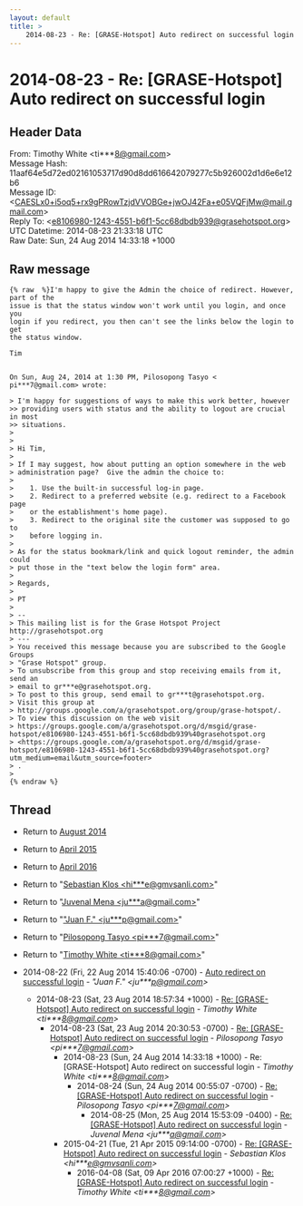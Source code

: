 ```yaml
---
layout: default
title: >
    2014-08-23 - Re: [GRASE-Hotspot] Auto redirect on successful login
---
```


# 2014-08-23 - Re: [GRASE-Hotspot] Auto redirect on successful login

## Header Data

From: Timothy White \<ti***8@gmail.com\><br>
Message Hash: 11aaf64e5d72ed02161053717d90d8dd616642079277c5b926002d1d6e6e12b6<br>
Message ID: \<CAESLx0+i5oq5+rx9gPRowTzjdVVOBGe+jwOJ42Fa+e05VQFjMw@mail.gmail.com\><br>
Reply To: \<e8106980-1243-4551-b6f1-5cc68dbdb939@grasehotspot.org\><br>
UTC Datetime: 2014-08-23 21:33:18 UTC<br>
Raw Date: Sun, 24 Aug 2014 14:33:18 +1000<br>

## Raw message

```
{% raw  %}I'm happy to give the Admin the choice of redirect. However, part of the
issue is that the status window won't work until you login, and once you
login if you redirect, you then can't see the links below the login to get
the status window.

Tim


On Sun, Aug 24, 2014 at 1:30 PM, Pilosopong Tasyo <
pi***7@gmail.com> wrote:

> I'm happy for suggestions of ways to make this work better, however
>> providing users with status and the ability to logout are crucial in most
>> situations.
>
>
> Hi Tim,
>
> If I may suggest, how about putting an option somewhere in the web
> administration page?  Give the admin the choice to:
>
>    1. Use the built-in successful log-in page.
>    2. Redirect to a preferred website (e.g. redirect to a Facebook page
>    or the establishment's home page).
>    3. Redirect to the original site the customer was supposed to go to
>    before logging in.
>
> As for the status bookmark/link and quick logout reminder, the admin could
> put those in the "text below the login form" area.
>
> Regards,
>
> PT
>
> --
> This mailing list is for the Grase Hotspot Project http://grasehotspot.org
> ---
> You received this message because you are subscribed to the Google Groups
> "Grase Hotspot" group.
> To unsubscribe from this group and stop receiving emails from it, send an
> email to gr***e@grasehotspot.org.
> To post to this group, send email to gr***t@grasehotspot.org.
> Visit this group at
> http://groups.google.com/a/grasehotspot.org/group/grase-hotspot/.
> To view this discussion on the web visit
> https://groups.google.com/a/grasehotspot.org/d/msgid/grase-hotspot/e8106980-1243-4551-b6f1-5cc68dbdb939%40grasehotspot.org
> <https://groups.google.com/a/grasehotspot.org/d/msgid/grase-hotspot/e8106980-1243-4551-b6f1-5cc68dbdb939%40grasehotspot.org?utm_medium=email&utm_source=footer>
> .
>
{% endraw %}
```

## Thread

+ Return to [August 2014](/archive/2014/08)
+ Return to [April 2015](/archive/2015/04)
+ Return to [April 2016](/archive/2016/04)

+ Return to "[Sebastian Klos <hi***e<span>@</span>gmvsanli.com>](/authors/hi___e_at_gmvsanli_com)"
+ Return to "[Juvenal Mena <ju***a<span>@</span>gmail.com>](/authors/ju___a_at_gmail_com)"
+ Return to "["Juan F." <ju***p<span>@</span>gmail.com>](/authors/ju___p_at_gmail_com)"
+ Return to "[Pilosopong Tasyo <pi***7<span>@</span>gmail.com>](/authors/pi___7_at_gmail_com)"
+ Return to "[Timothy White <ti***8<span>@</span>gmail.com>](/authors/ti___8_at_gmail_com)"

+ 2014-08-22 (Fri, 22 Aug 2014 15:40:06 -0700) - [Auto redirect on successful login](/archive/2014/08/a6b0a8fd5d09d2f12b8d33302c833058a27616c36e9829c5c3ebfc2e5d54ad15) - _"Juan F." \<ju***p@gmail.com\>_
  + 2014-08-23 (Sat, 23 Aug 2014 18:57:34 +1000) - [Re: [GRASE-Hotspot] Auto redirect on successful login](/archive/2014/08/16b695ad089e96c6919d25821f94d9a6cf67c9a652dcd69c27a73e7a75e1d84a) - _Timothy White \<ti***8@gmail.com\>_
    + 2014-08-23 (Sat, 23 Aug 2014 20:30:53 -0700) - [Re: [GRASE-Hotspot] Auto redirect on successful login](/archive/2014/08/fe032c35abdb8c60d59e669bfbc2af96217b50b956688f6af562a05b461b8efd) - _Pilosopong Tasyo \<pi***7@gmail.com\>_
      + 2014-08-23 (Sun, 24 Aug 2014 14:33:18 +1000) - Re: [GRASE-Hotspot] Auto redirect on successful login - _Timothy White \<ti***8@gmail.com\>_
        + 2014-08-24 (Sun, 24 Aug 2014 00:55:07 -0700) - [Re: [GRASE-Hotspot] Auto redirect on successful login](/archive/2014/08/3d41dafd1b83bd5ee7add1509e0973e5d659ce16cc5cc4a2b6c6ac4d62831a46) - _Pilosopong Tasyo \<pi***7@gmail.com\>_
          + 2014-08-25 (Mon, 25 Aug 2014 15:53:09 -0400) - [Re: [GRASE-Hotspot] Auto redirect on successful login](/archive/2014/08/66f580cffef8b13eb2355c2a259742eb1f1f9e2b7ae0ea6054e0587eeaaa0054) - _Juvenal Mena \<ju***a@gmail.com\>_
      + 2015-04-21 (Tue, 21 Apr 2015 09:14:00 -0700) - [Re: [GRASE-Hotspot] Auto redirect on successful login](/archive/2015/04/d0a37664f4feca476aa9ad7537a0eaf07a29bf44f98a752740296e7802ffa12f) - _Sebastian Klos \<hi***e@gmvsanli.com\>_
        + 2016-04-08 (Sat, 09 Apr 2016 07:00:27 +1000) - [Re: [GRASE-Hotspot] Auto redirect on successful login](/archive/2016/04/fbecadc3e450c841ee2d442715c8962663ad20ee76a685dcd2294a839309e27f) - _Timothy White \<ti***8@gmail.com\>_

